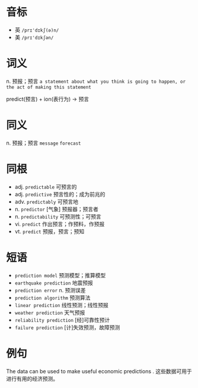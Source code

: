 # 音标

- 英 `/prɪ'dɪkʃ(ə)n/`
- 美 `/prɪ'dɪkʃən/`

# 词义

n. 预报；预言
`a statement about what you think is going to happen, or the act of making this statement`



predict(预言) + ion(表行为) → 预言

# 同义

n. 预报；预言
`message` `forecast`

# 同根

- adj. `predictable` 可预言的
- adj. `predictive` 预言性的；成为前兆的
- adv. `predictably` 可预言地
- n. `predictor` [气象] 预报器；预言者
- n. `predictability` 可预测性；可预言
- vi. `predict` 作出预言；作预料，作预报
- vt. `predict` 预报，预言；预知

# 短语

- `prediction model` 预测模型；推算模型
- `earthquake prediction` 地震预报
- `prediction error` n. 预测误差
- `prediction algorithm` 预测算法
- `linear prediction` 线性预测；线性预报
- `weather prediction` 天气预报
- `reliability prediction` [经]可靠性预计
- `failure prediction` [计]失效预测，故障预测

# 例句

The data can be used to make useful economic predictions .
这些数据可用于进行有用的经济预测。


